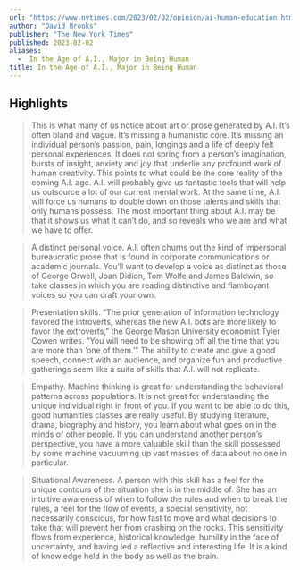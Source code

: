 ```yaml
---
url: "https://www.nytimes.com/2023/02/02/opinion/ai-human-education.html"
author: "David Brooks"
publisher: "The New York Times"
published: 2023-02-02
aliases:
  -  In the Age of A.I., Major in Being Human
title: In the Age of A.I., Major in Being Human
---
```


## Highlights
> This is what many of us notice about art or prose generated by A.I. It’s often bland and vague. It’s missing a humanistic core. It’s missing an individual person’s passion, pain, longings and a life of deeply felt personal experiences. It does not spring from a person’s imagination, bursts of insight, anxiety and joy that underlie any profound work of human creativity. This points to what could be the core reality of the coming A.I. age. A.I. will probably give us fantastic tools that will help us outsource a lot of our current mental work. At the same time, A.I. will force us humans to double down on those talents and skills that only humans possess. The most important thing about A.I. may be that it shows us what it can’t do, and so reveals who we are and what we have to offer.

> A distinct personal voice. A.I. often churns out the kind of impersonal bureaucratic prose that is found in corporate communications or academic journals. You’ll want to develop a voice as distinct as those of George Orwell, Joan Didion, Tom Wolfe and James Baldwin, so take classes in which you are reading distinctive and flamboyant voices so you can craft your own.

> Presentation skills. “The prior generation of information technology favored the introverts, whereas the new A.I. bots are more likely to favor the extroverts,” the George Mason University economist Tyler Cowen writes. “You will need to be showing off all the time that you are more than ‘one of them.’” The ability to create and give a good speech, connect with an audience, and organize fun and productive gatherings seem like a suite of skills that A.I. will not replicate.

> Empathy. Machine thinking is great for understanding the behavioral patterns across populations. It is not great for understanding the unique individual right in front of you. If you want to be able to do this, good humanities classes are really useful. By studying literature, drama, biography and history, you learn about what goes on in the minds of other people. If you can understand another person’s perspective, you have a more valuable skill than the skill possessed by some machine vacuuming up vast masses of data about no one in particular.

> Situational Awareness. A person with this skill has a feel for the unique contours of the situation she is in the middle of. She has an intuitive awareness of when to follow the rules and when to break the rules, a feel for the flow of events, a special sensitivity, not necessarily conscious, for how fast to move and what decisions to take that will prevent her from crashing on the rocks. This sensitivity flows from experience, historical knowledge, humility in the face of uncertainty, and having led a reflective and interesting life. It is a kind of knowledge held in the body as well as the brain.

